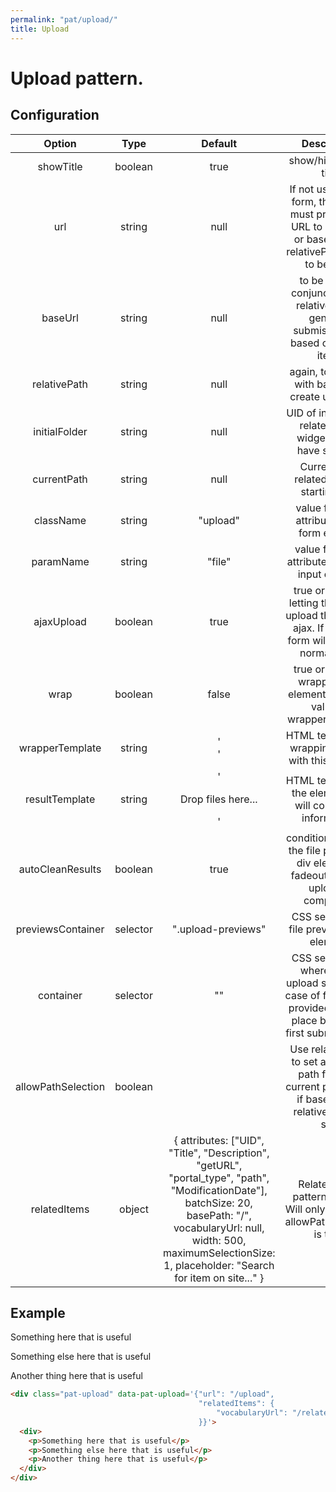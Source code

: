 ```yaml
---
permalink: "pat/upload/"
title: Upload
---
```


# Upload pattern.

## Configuration

| Option | Type | Default | Description |
|:-:|:-:|:-:|:-:|
| showTitle | boolean | true | show/hide the h1 title |
| url | string | null | If not used with a form, this option must provide the URL to submit to or baseUrl with relativePath needs to be used |
| baseUrl | string | null | to be used in conjunction with relativePath to generate submission urls based on related items |
| relativePath | string | null | again, to be used with baseUrl to create upload url |
| initialFolder | string | null | UID of initial folder related items widget should have selected |
| currentPath | string | null | Current path related items is starting with |
| className | string | "upload" | value for class attribute in the form element |
| paramName | string | "file" | value for name attribute in the file input element |
| ajaxUpload | boolean | true | true or false for letting the widget upload the files via ajax. If false the form will act like a normal form. |
| wrap | boolean | false | true or false for wrapping this element using the value of wrapperTemplate. |
| wrapperTemplate | string | '<div class="upload-container"/>' | HTML template for wrapping around with this element. |
| resultTemplate | string | '<div class="dz-notice"><p>Drop files here...</p></div><div class="upload-previews"/>' | HTML template for the element that will contain file information. |
| autoCleanResults | boolean | true | condition value for the file preview in div element to fadeout after file upload is completed. |
| previewsContainer | selector | ".upload-previews" | CSS selector for file preview in div element. |
| container | selector | "" | CSS selector for where to put upload stuff into in case of form. If not provided it will be place before the first submit button. |
| allowPathSelection | boolean |  | Use relatedItems to set a different path from the current path. (true, if baseUrl and relativePath are set) |
| relatedItems | object | { attributes: ["UID", "Title", "Description", "getURL", "portal_type", "path", "ModificationDate"], batchSize: 20, basePath: "/", vocabularyUrl: null, width: 500, maximumSelectionSize: 1, placeholder: "Search for item on site..." } | Related items pattern options. Will only be used if allowPathSelection is true. |

## Example

<div class="pat-upload" data-pat-upload='{"url": "/upload",
                                          "relatedItems": {
                                              "vocabularyUrl": "/relateditems-test.json"
                                          }}'>
  <div>
    <p>Something here that is useful</p>
    <p>Something else here that is useful</p>
    <p>Another thing here that is useful</p>
  </div>
</div>

```html
<div class="pat-upload" data-pat-upload='{"url": "/upload",
                                          "relatedItems": {
                                              "vocabularyUrl": "/relateditems-test.json"
                                          }}'>
  <div>
    <p>Something here that is useful</p>
    <p>Something else here that is useful</p>
    <p>Another thing here that is useful</p>
  </div>
</div>
```

